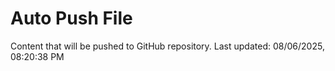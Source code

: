 # Auto Push File

Content that will be pushed to GitHub repository.
Last updated: 08/06/2025, 08:20:38 PM